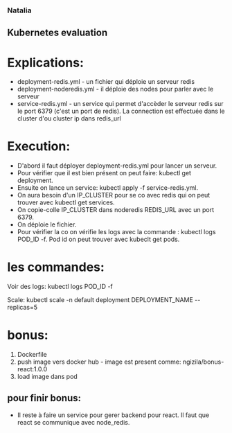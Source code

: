 ### Natalia

## Kubernetes evaluation

# Explications:

- deployment-redis.yml - un fichier qui déploie un serveur redis
- deployment-noderedis.yml - il déploie des nodes pour parler avec le serveur
- service-redis.yml - un service qui permet d'accèder le serveur redis sur le port 6379 (c'est un port de redis). La connection est effectuée dans le cluster d'ou cluster ip dans redis_url

# Execution: 

- D'abord il faut déployer deployment-redis.yml pour lancer un serveur.
- Pour vérifier que il est bien présent on peut faire: kubectl get deployment.
- Ensuite on lance un service: kubectl apply -f service-redis.yml.
- On aura besoin d'un IP_CLUSTER pour se co avec redis qui on peut trouver avec kubectl get services.
- On copie-colle IP_CLUSTER dans noderedis REDIS_URL avec un port 6379.
- On déploie le fichier.
- Pour vérifier la co on vérifie les logs avec la commande : kubectl logs POD_ID  -f. Pod id on peut trouver avec kubeclt get pods.



# les commandes:

Voir des logs: kubectl logs POD_ID  -f

Scale: kubectl scale -n default deployment DEPLOYMENT_NAME --replicas=5

# bonus:

1. Dockerfile
2. push image vers docker hub - image est present comme: ngizila/bonus-react:1.0.0
3. load image dans pod

## pour finir bonus:
- Il reste à faire un service pour gerer backend pour react. Il faut que react se communique avec node_redis.